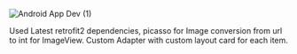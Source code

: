 ![Android App Dev (1)](https://github.com/Shivam9456Singh/Fetching-API-Data/assets/113454708/34bca39f-080c-4ce6-80cb-4b4326f508fa)

Used Latest retrofit2 dependencies, picasso for Image conversion from url to int for ImageView.
Custom Adapter with custom layout card for each item.
